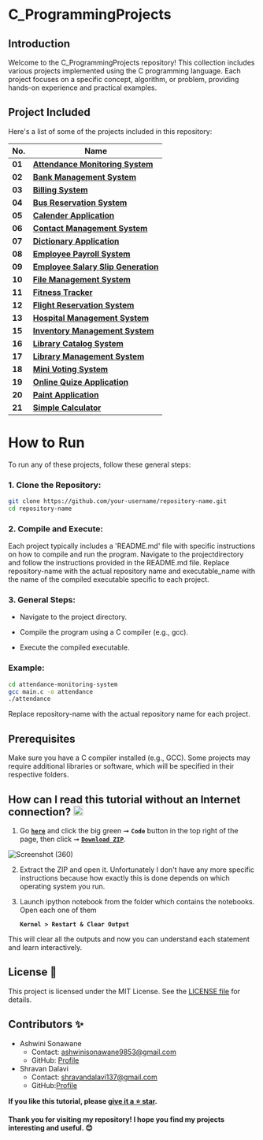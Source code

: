 # C_ProgrammingProjects

## Introduction

Welcome to the C_ProgrammingProjects repository! This collection includes various projects implemented using the C programming language. Each project focuses on a specific concept, algorithm, or problem, providing hands-on experience and practical examples.

## Project Included
Here's a list of some of the projects included in this repository:

| **No.** | **Name** | 
| ------- | -------- | 
|	**01**	| **[Attendance Monitoring System](https://github.com/SonawaneAshwini/C_ProgrammingProjects/tree/main/projects/Attendance%20Monitoring%20System)** |
|	**02**	| **[Bank Management System](https://github.com/SonawaneAshwini/C_ProgrammingProjects/tree/main/projects/Bank%20Management%20System)** |
|	**03**	| **[Billing System](https://github.com/SonawaneAshwini/C_ProgrammingProjects/tree/main/projects/Billing%20System)** |
|	**04**	| **[Bus Reservation System](https://github.com/SonawaneAshwini/C_ProgrammingProjects/tree/main/projects/Bus%20Reservation%20System)** |
|	**05**	| **[Calender Application](https://github.com/SonawaneAshwini/C_ProgrammingProjects/tree/main/projects/Calendar%20Application)** |
|	**06**	| **[Contact Management System](https://github.com/SonawaneAshwini/C_ProgrammingProjects/tree/main/projects/Contact%20Management%20System)** |
|	**07**	| **[Dictionary Application](https://github.com/SonawaneAshwini/C_ProgrammingProjects/tree/main/projects/Dictionary%20Application)** |
|	**08**	| **[Employee Payroll System](https://github.com/SonawaneAshwini/C_ProgrammingProjects/tree/main/projects/Employee%20Payroll%20System)** |
|	**09**	| **[Employee Salary Slip Generation](https://github.com/SonawaneAshwini/C_ProgrammingProjects/tree/main/projects/Employee%20Salary%20Slip%20Generation)** |
|	**10**	| **[File Management System](https://github.com/SonawaneAshwini/C_ProgrammingProjects/tree/main/projects/File%20Management%20System)** |
|	**11**	| **[Fitness Tracker](https://github.com/SonawaneAshwini/C_ProgrammingProjects/tree/main/projects/Fitness%20Tracker)** |
|	**12**	| **[Flight Reservation System](https://github.com/SonawaneAshwini/C_ProgrammingProjects/tree/main/projects/Flight%20Reservation%20System)** |
|	**13**	| **[Hospital Management System](https://github.com/SonawaneAshwini/C_ProgrammingProjects/tree/main/projects/Hospital%20Management%20System)** |
|	**15**	| **[Inventory Management System](https://github.com/SonawaneAshwini/C_ProgrammingProjects/tree/main/projects/Inventory%20Management%20System)** |
|	**16**	| **[Library Catalog System](https://github.com/SonawaneAshwini/C_ProgrammingProjects/tree/main/projects/Library%20Catalog%20System)** |
|	**17**	| **[Library Management System](https://github.com/SonawaneAshwini/C_ProgrammingProjects/tree/main/projects/Library%20Management%20System)** |
|	**18**	| **[Mini Voting System](https://github.com/SonawaneAshwini/C_ProgrammingProjects/tree/main/projects/Mini%20Voting%20System)** |
|	**19**	| **[Online Quize Application](https://github.com/SonawaneAshwini/C_ProgrammingProjects/tree/main/projects/Online%20Quiz%20Application)** |
|	**20**	| **[Paint Application](https://github.com/SonawaneAshwini/C_ProgrammingProjects/tree/main/projects/Paint%20Application)** |
|	**21**	| **[Simple Calculator](https://github.com/SonawaneAshwini/C_ProgrammingProjects/tree/main/projects/Simple%20Calculator)** |



# How to Run
To run any of these projects, follow these general steps:

### 1. Clone the Repository:

  ```sh
git clone https://github.com/your-username/repository-name.git
cd repository-name
  ```

### 2. Compile and Execute:
Each project typically includes a 'README.md' file with specific instructions on how to compile and run the program. Navigate to the projectdirectory and follow the instructions provided in the README.md file.
Replace repository-name with the actual repository name and executable_name with the name of the compiled executable specific to each project.


### 3. General Steps:

- Navigate to the project directory.

- Compile the program using a C compiler (e.g., gcc).

- Execute the compiled executable.


### Example:

 ```sh
cd attendance-monitoring-system
gcc main.c -o attendance
./attendance
 ```

Replace repository-name with the actual repository name for each project.


## Prerequisites
Make sure you have a C compiler installed (e.g., GCC). Some projects may require additional libraries or software, which will be specified in their respective folders.



## How can I read this tutorial without an Internet connection? <img alt="GIF" src="https://github.com/TheDudeThatCode/TheDudeThatCode/blob/master/Assets/hmm.gif" width="20" />

1. Go [**`here`**](https://github.com/SonawaneAshwini/C_ProgrammingProjects) and click the big green ➞  **`Code`** button in the top right of the page, then click ➞ [**`Download ZIP`**]().

 ![Screenshot (360)](https://github.com/SonawaneAshwini/C_ProgrammingProjects/assets/172588428/0def247f-638c-4eee-87b6-b97225690609)



2. Extract the ZIP and open it. Unfortunately I don't have any more specific instructions because how exactly this is done depends on which operating system you run.
    
3. Launch ipython notebook from the folder which contains the notebooks. Open each one of them
  
    **`Kernel > Restart & Clear Output`**
    
This will clear all the outputs and now you can understand each statement and learn interactively.

## License 📜
This project is licensed under the MIT License. See the [LICENSE file](https://github.com/SonawaneAshwini/C-Mini-Projects/blob/main/LICENSE) for details.


## Contributors ✨

- Ashwini Sonawane
  - Contact: ashwinisonawane9853@gmail.com
  - GitHub: [Profile](https://github.com/SonawaneAshwini)
- Shravan Dalavi
  - Contact: shravandalavi137@gmail.com
  - GitHub:[Profile]( https://github.com/ShravanDalavi)


**If you like this tutorial, please [give it a ⭐ star](https://github.com/SonawaneAshwini/C-Mini-Projects).**

**Thank you for visiting my repository! I hope you find my projects interesting and useful. 😊**

